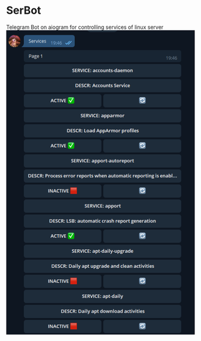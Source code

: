 # SerBot
Telegram Bot on aiogram for controlling services of linux server
![Screenshot](services.png)
